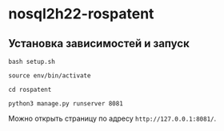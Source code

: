 # nosql2h22-rospatent

## Установка зависимостей и запуск

```bash setup.sh```

```source env/bin/activate```

```cd rospatent```

```python3 manage.py runserver 8081```

Можно открыть страницу по адресу ```http://127.0.0.1:8081/```.
